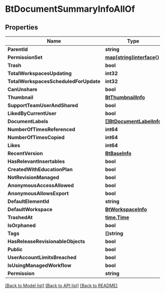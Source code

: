 # BtDocumentSummaryInfoAllOf

## Properties

Name | Type | Description | Notes
------------ | ------------- | ------------- | -------------
**ParentId** | **string** |  | [optional] 
**PermissionSet** | [**map[string]interface{}**](.md) |  | [optional] 
**Trash** | **bool** |  | [optional] 
**TotalWorkspacesUpdating** | **int32** |  | [optional] 
**TotalWorkspacesScheduledForUpdate** | **int32** |  | [optional] 
**CanUnshare** | **bool** |  | [optional] 
**Thumbnail** | [**BtThumbnailInfo**](BTThumbnailInfo.md) |  | [optional] 
**SupportTeamUserAndShared** | **bool** |  | [optional] 
**LikedByCurrentUser** | **bool** |  | [optional] 
**DocumentLabels** | [**[]BtDocumentLabelInfo**](BTDocumentLabelInfo.md) |  | [optional] 
**NumberOfTimesReferenced** | **int64** |  | [optional] 
**NumberOfTimesCopied** | **int64** |  | [optional] 
**Likes** | **int64** |  | [optional] 
**RecentVersion** | [**BtBaseInfo**](BTBaseInfo.md) |  | [optional] 
**HasRelevantInsertables** | **bool** |  | [optional] 
**CreatedWithEducationPlan** | **bool** |  | [optional] 
**NotRevisionManaged** | **bool** |  | [optional] 
**AnonymousAccessAllowed** | **bool** |  | [optional] 
**AnonymousAllowsExport** | **bool** |  | [optional] 
**DefaultElementId** | **string** |  | [optional] 
**DefaultWorkspace** | [**BtWorkspaceInfo**](BTWorkspaceInfo.md) |  | [optional] 
**TrashedAt** | [**time.Time**](time.Time.md) |  | [optional] 
**IsOrphaned** | **bool** |  | [optional] 
**Tags** | **[]string** |  | [optional] 
**HasReleaseRevisionableObjects** | **bool** |  | [optional] 
**Public** | **bool** |  | [optional] 
**UserAccountLimitsBreached** | **bool** |  | [optional] 
**IsUsingManagedWorkflow** | **bool** |  | [optional] 
**Permission** | **string** |  | [optional] 

[[Back to Model list]](../README.md#documentation-for-models) [[Back to API list]](../README.md#documentation-for-api-endpoints) [[Back to README]](../README.md)


